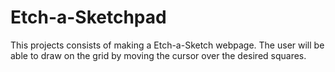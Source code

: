 # Etch-a-Sketchpad
This projects consists of making a Etch-a-Sketch webpage. The user will be able to draw on the grid by moving the cursor over the desired squares.
